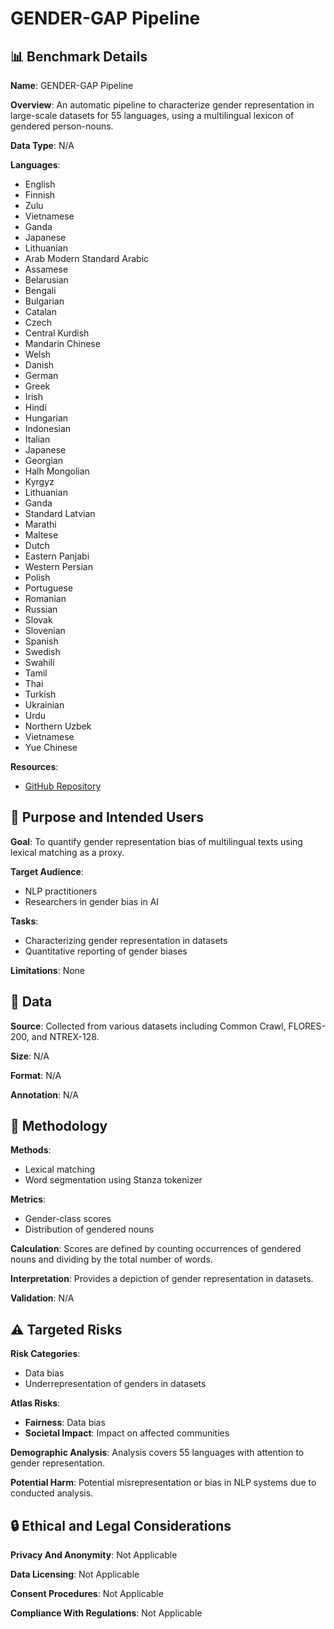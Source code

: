 # GENDER-GAP Pipeline

## 📊 Benchmark Details

**Name**: GENDER-GAP Pipeline

**Overview**: An automatic pipeline to characterize gender representation in large-scale datasets for 55 languages, using a multilingual lexicon of gendered person-nouns.

**Data Type**: N/A

**Languages**:
- English
- Finnish
- Zulu
- Vietnamese
- Ganda
- Japanese
- Lithuanian
- Arab Modern Standard Arabic
- Assamese
- Belarusian
- Bengali
- Bulgarian
- Catalan
- Czech
- Central Kurdish
- Mandarin Chinese
- Welsh
- Danish
- German
- Greek
- Irish
- Hindi
- Hungarian
- Indonesian
- Italian
- Japanese
- Georgian
- Halh Mongolian
- Kyrgyz
- Lithuanian
- Ganda
- Standard Latvian
- Marathi
- Maltese
- Dutch
- Eastern Panjabi
- Western Persian
- Polish
- Portuguese
- Romanian
- Russian
- Slovak
- Slovenian
- Spanish
- Swedish
- Swahili
- Tamil
- Thai
- Turkish
- Ukrainian
- Urdu
- Northern Uzbek
- Vietnamese
- Yue Chinese

**Resources**:
- [GitHub Repository](https://github.com/facebookresearch/ResponsibleNLP/tree/main/gender_gap_pipeline)

## 🎯 Purpose and Intended Users

**Goal**: To quantify gender representation bias of multilingual texts using lexical matching as a proxy.

**Target Audience**:
- NLP practitioners
- Researchers in gender bias in AI

**Tasks**:
- Characterizing gender representation in datasets
- Quantitative reporting of gender biases

**Limitations**: None

## 💾 Data

**Source**: Collected from various datasets including Common Crawl, FLORES-200, and NTREX-128.

**Size**: N/A

**Format**: N/A

**Annotation**: N/A

## 🔬 Methodology

**Methods**:
- Lexical matching
- Word segmentation using Stanza tokenizer

**Metrics**:
- Gender-class scores
- Distribution of gendered nouns

**Calculation**: Scores are defined by counting occurrences of gendered nouns and dividing by the total number of words.

**Interpretation**: Provides a depiction of gender representation in datasets.

**Validation**: N/A

## ⚠️ Targeted Risks

**Risk Categories**:
- Data bias
- Underrepresentation of genders in datasets

**Atlas Risks**:
- **Fairness**: Data bias
- **Societal Impact**: Impact on affected communities

**Demographic Analysis**: Analysis covers 55 languages with attention to gender representation.

**Potential Harm**: Potential misrepresentation or bias in NLP systems due to conducted analysis.

## 🔒 Ethical and Legal Considerations

**Privacy And Anonymity**: Not Applicable

**Data Licensing**: Not Applicable

**Consent Procedures**: Not Applicable

**Compliance With Regulations**: Not Applicable
